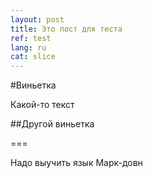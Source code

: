 ```yaml
---
layout: post
title: Это пост для теста 
ref: test
lang: ru
cat: slice
---
```


#Виньетка

Какой-то текст

##Другой виньетка

===

Надо выучить язык Марк-довн
